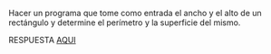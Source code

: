 Hacer un programa que tome como entrada el ancho y el alto de un rectángulo y determine el perímetro y la superficie del mismo.

RESPUESTA [AQUI](https://github.com/natimmansilla/GuiaEjerciciosProgramacion-AED/blob/58c61ab8e36965c952b44bda1d27489a916caac4/Guia%2002/G02-Ej09.py)
